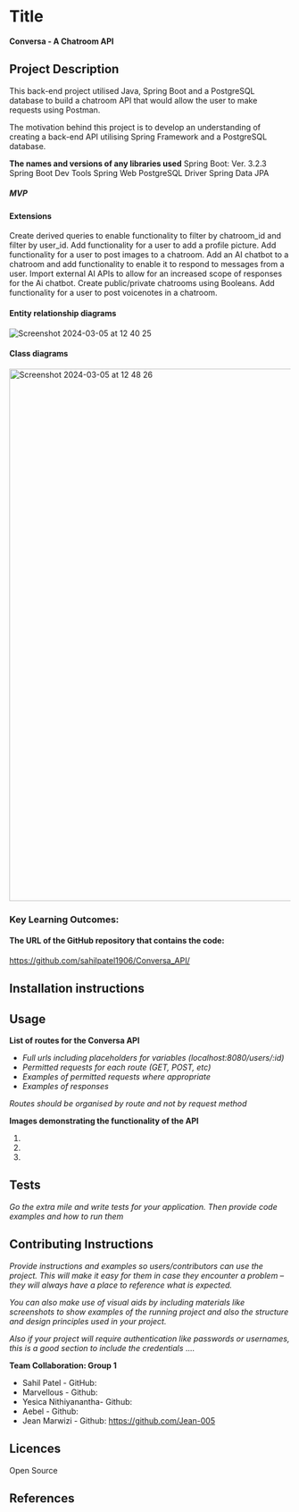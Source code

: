 # Title

**Conversa - A Chatroom API**

## Project Description

This back-end project utilised Java, Spring Boot and a PostgreSQL database to build a chatroom API that would allow the user to make requests using Postman.


The motivation behind this project is to develop an understanding of creating a back-end API utilising Spring Framework and a PostgreSQL database.


**The names and versions of any libraries used**
Spring Boot: Ver. 3.2.3
Spring Boot Dev Tools
Spring Web
PostgreSQL Driver
Spring Data JPA




##### MVP



#### Extensions
Create derived queries to enable functionality to filter by chatroom_id and filter by user_id.
Add functionality for a user to add a profile picture.
Add functionality for a user to post images to a chatroom.
Add an AI chatbot to a chatroom and add functionality to enable it to respond to messages from a user.
Import external AI APIs to allow for an increased scope of responses for the Ai chatbot.
Create public/private chatrooms using Booleans.
Add functionality for a user to post voicenotes in a chatroom.


#### Entity relationship diagrams
![Screenshot 2024-03-05 at 12 40 25](https://github.com/sahilpatel1906/Conversa_API/assets/156658708/5edc7e0a-f2b7-4ad4-b7c7-7fe3eae8032c)



#### Class diagrams
<img width="953" alt="Screenshot 2024-03-05 at 12 48 26" src="https://github.com/sahilpatel1906/Conversa_API/assets/156658708/9c30b07a-2576-43a8-a84d-7c23a0604c11">



### Key Learning Outcomes:





#### The URL of the GitHub repository that contains the code:

https://github.com/sahilpatel1906/Conversa_API/




## Installation instructions



## Usage



**List of routes for the Conversa API**


- *Full urls including placeholders for variables (localhost:8080/users/:id)*
- *Permitted requests for each route (GET, POST, etc)*
- *Examples of permitted requests where appropriate*
- *Examples of responses*


_Routes should be organised by route and not by request method_

  

**Images demonstrating the functionality of the API**


1.






2.






3.






## Tests

*Go the extra mile and write tests for your application. Then provide code examples and how to run them*


## Contributing Instructions



*Provide instructions and examples so users/contributors can use the project. This will make it easy for them in case they encounter a problem – they will always have a place to reference what is expected.*

*You can also make use of visual aids by including materials like screenshots to show examples of the running project and also the structure and design principles used in your project.*

*Also if your project will require authentication like passwords or usernames, this is a good section to include the credentials*
....


**Team Collaboration: Group 1**
- Sahil Patel - GitHub:
- Marvellous - Github:
- Yesica Nithiyanantha- Github:
- Aebel - Github:
- Jean Marwizi - Github: https://github.com/Jean-005



## Licences
Open Source




## References 













